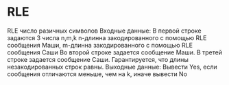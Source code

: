 # RLE
RLE число разичных символов
Входные данные:
В первой строке задаются 3 числа n,m,k
n-длинна закодированного с помощью RLE сообщения Маши, m-длинна закодированного с помощью RLE сообщения Саши
Во второй строке задается сообщение Маши. В третей строке задается сообщение Саши.
Гарантируется, что длины незакодированных строк равны.
Выходные данные:
Вывести Yes, если сообщения отличаются меньше, чем на k, иначе вывести No
